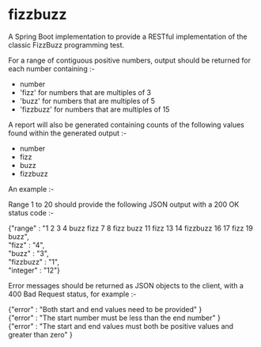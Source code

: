# fizzbuzz
A Spring Boot implementation to provide a RESTful implementation of the classic FizzBuzz programming test.

For a range of contiguous positive numbers, output should be returned for each number containing :-
* number
* 'fizz' for numbers that are multiples of 3
* 'buzz' for numbers that are multiples of 5
* 'fizzbuzz' for numbers that are multiples of 15

A report will also be generated containing counts of the following values found within the generated output :-
* number
* fizz
* buzz
* fizzbuzz

An example :-

Range 1 to 20 should provide the following JSON output with a 200 OK status code :-

{"range" : "1 2 3 4 buzz fizz 7 8 fizz buzz 11 fizz 13 14 fizzbuzz 16 17 fizz 19 buzz",<br/>
 "fizz" : "4",<br/>
 "buzz" : "3",<br/>
 "fizzbuzz" : "1",<br/>
 "integer" : "12"}

Error messages should be returned as JSON objects to the client, with a 400 Bad Request status, for example :-

{"error" : "Both start and end values need to be provided" }<br/>
{"error" : "The start number must be less than the end number" }<br/>
{"error" : "The start and end values must both be positive values and greater than zero" }
